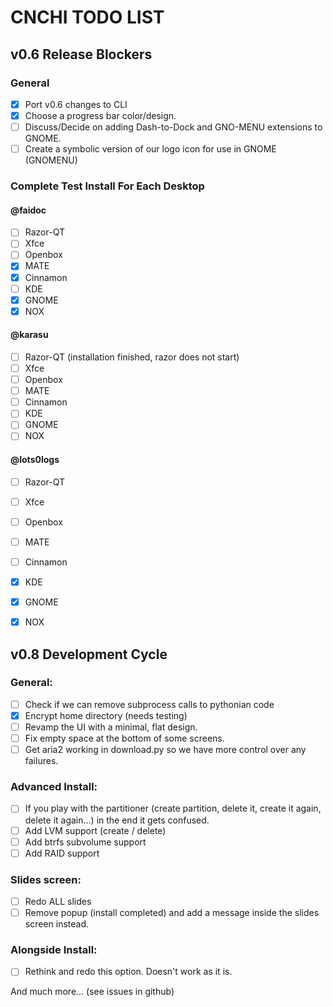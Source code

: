# CNCHI TODO LIST

## v0.6 Release Blockers

### General
 - [x] Port v0.6 changes to CLI
 - [x] Choose a progress bar color/design.
 - [ ] Discuss/Decide on adding Dash-to-Dock and GNO-MENU extensions to GNOME.
 - [ ] Create a symbolic version of our logo icon for use in GNOME (GNOMENU)

### Complete Test Install For Each Desktop

#### @faidoc

- [ ] Razor-QT
- [ ] Xfce
- [ ] Openbox
- [x] MATE
- [x] Cinnamon
- [ ] KDE
- [x] GNOME
- [x] NOX

#### @karasu

- [ ] Razor-QT (installation finished, razor does not start)
- [ ] Xfce
- [ ] Openbox
- [ ] MATE
- [ ] Cinnamon
- [ ] KDE
- [ ] GNOME
- [ ] NOX

#### @lots0logs

- [ ] Razor-QT
- [ ] Xfce
- [ ] Openbox
- [ ] MATE
- [ ] Cinnamon
- [X] KDE
- [X] GNOME
- [X] NOX


## v0.8 Development Cycle

### General:
 - [ ] Check if we can remove subprocess calls to pythonian code
 - [x] Encrypt home directory (needs testing)
 - [ ] Revamp the UI with a minimal, flat design.
 - [ ] Fix empty space at the bottom of some screens.
 - [ ] Get aria2 working in download.py so we have more control over any failures.

### Advanced Install:
 - [ ] If you play with the partitioner (create partition, delete it, create it
   again, delete it again...) in the end it gets confused.
 - [ ] Add LVM support (create / delete)
 - [ ] Add btrfs subvolume support
 - [ ] Add RAID support

### Slides screen:
 - [ ] Redo ALL slides
 - [ ] Remove popup (install completed) and add a message inside the slides screen instead.

### Alongside Install:
 - [ ] Rethink and redo this option. Doesn't work as it is.

 
And much more... (see issues in github)
